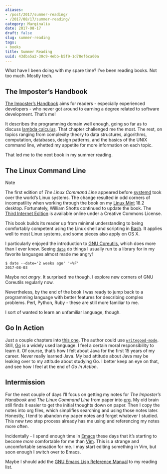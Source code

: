 ```yaml
---
aliases:
- /post/2017/summer-reading/
- /2017/08/17/summer-reading/
category: Marginalia
date: 2017-08-17
draft: false
slug: summer-reading
tags:
- books
title: Summer Reading
uuid: 43dba5a2-30c9-4ebb-b5f9-1d78ef6ca60a
---
```


What have I been doing with my spare time? I’ve been reading books. Not too
much. Mostly tech.

## The Imposter’s Handbook

[The Imposter’s Handbook]: https://bigmachine.io/products/the-imposters-handbook/

[The Imposter’s Handbook][] aims for readers - especially experienced developers -
who never got around to earning a degree related to software development.
That’s me!

[lambda calculus]: https://en.wikipedia.org/wiki/Lambda_calculus

It describes the programming domain well enough, going so far as to discuss
[lambda calculus][]. That chapter challenged me the most. The rest, on topics
ranging from complexity theory to data structures, algorithms, computation,
databases, design patterns, and the basics of the UNIX command line, whetted my
appetite for more information on each topic.

That led me to the next book in my summer reading.

## The Linux Command Line

[systemd]: https://freedesktop.org/wiki/Software/systemd/
[Linux Mint]: https://linuxmint.com/
[Third Internet Edition]: http://linuxcommand.org/tlcl.php

<aside class="admonition note">
<p class="admonition-title">Note</p>

The first edition of *The Linux Command Line* appeared before [systemd][] took
over the world’s Linux systems. The change resulted in odd corners of
incompatility when working through the book on my [Linux Mint][] 18.2 desktop.
Fortunately, William Shotts continued to update the book. The [Third Internet
Edition][] is available online under a Creative Commons License.

</aside>

[Bash]: https://www.gnu.org/software/bash/

This book builds its reader up from minimal understanding to being comfortably
competent using the Linux shell and scripting in [Bash][]. It applies well to
most Linux systems, and some pieces also apply on OS X.

[GNU Coreutils]: https://www.gnu.org/software/coreutils/coreutils.html
[`date`]: https://www.gnu.org/software/coreutils/manual/html_node/date-invocation.html#date-invocation

I particularly enjoyed the introduction to [GNU Coreutils][], which does more
than I ever knew. Seeing [`date`][] do things I usually run to a library for in
my favorite languages almost made me angry!

    $ date --date='2 weeks ago' '+%F'
    2017-08-03

Maybe not *angry*. It surprised me though. I explore new corners of GNU
Coreutils regularly now.

Nevertheless, by the end of the book I was ready to jump back to a programming
language with better features for describing complex problems. Perl, Python,
Ruby - these are still more familiar to me.

I sort of wanted to learn an unfamiliar language, though.

## Go In Action

[this one]: https://www.manning.com/books/go-in-action
[`writegood-mode`]: link:/post/2017/08/emacs-writegood-mode/
[Go]: https://golang.org/

Just a couple chapters into [this one][]. The author could use
[`writegood-mode`][]. Still, [Go][] is a widely used language. I feel a certain
moral responsibility to learn it. Of course, that’s how I felt about Java for
the first 15 years of my career. Never really learned Java. My bad attitude
about Java may be leaking over to my attitude about studying Go. I better keep
an eye on that, and see how I feel at the end of *Go In Action*.

## Intermission

[org]: /tag/orgmode

For the next couple of days I’ll focus on getting my notes for *The Imposter’s
Handbook* and *The Linux Command Line* from paper into [org]. My old brain still
finds it easier to get the initial thoughts down on paper. Then I copy the notes
into org files, which simplifies searching and using those notes later.
Honestly, I tend to abandon my paper notes and forget whatever I studied. This
new two step process already has me using and referencing my notes more often.

[Emacs]: /tag/emacs
[Vim]: https://vim.org

Incidentally - I spend enough time in [Emacs][] these days that it’s starting to
become *more* comfortable for me than [Vim][]. This is a strange and
uncomfortable sensation for me. I may start editing something in Vim, but soon
enough I switch over to Emacs.

[GNU Emacs Lisp Reference Manual]: https://www.gnu.org/software/emacs/manual/elisp.html

Maybe I should add the [GNU Emacs Lisp Reference Manual][] to my reading list.
